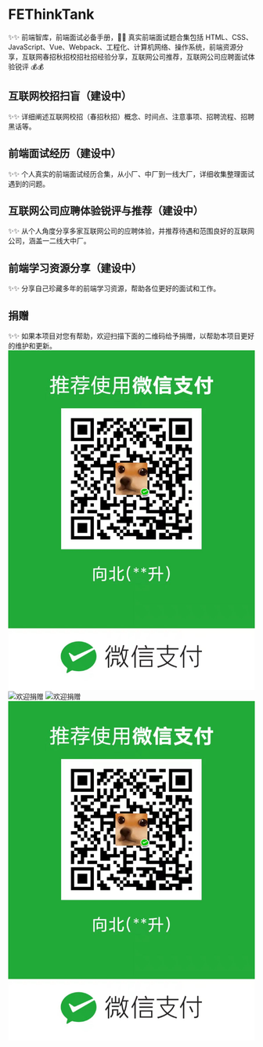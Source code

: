 # FEThinkTank

✨✨ 前端智库，前端面试必备手册，👋👋 真实前端面试题合集包括 HTML、CSS、JavaScript、Vue、Webpack、工程化、计算机网络、操作系统，前端资源分享，互联网春招秋招校招社招经验分享，互联网公司推荐，互联网公司应聘面试体验锐评 💰💰

## 互联网校招扫盲（建设中）

✨✨ 详细阐述互联网校招（春招秋招）概念、时间点、注意事项、招聘流程、招聘黑话等。

## 前端面试经历（建设中）

✨✨ 个人真实的前端面试经历合集，从小厂、中厂到一线大厂，详细收集整理面试遇到的问题。

## 互联网公司应聘体验锐评与推荐（建设中）

✨✨ 从个人角度分享多家互联网公司的应聘体验，并推荐待遇和范围良好的互联网公司，涵盖一二线大中厂。

## 前端学习资源分享（建设中）

✨✨ 分享自己珍藏多年的前端学习资源，帮助各位更好的面试和工作。

## 捐赠

✨✨ 如果本项目对您有帮助，欢迎扫描下面的二维码给予捐赠，以帮助本项目更好的维护和更新。
![欢迎捐赠](https://github.com/Sheng14/FEThinkTank/blob/main/img/pay.jpg)
![欢迎捐赠](https://camo.githubusercontent.com/6a0f5c2cd3f1c75813cc3c2e7b010a3b37aafdc4ba62a82c231a7e28aea6c6fc/68747470733a2f2f696d672e33646d67616d652e636f6d2f75706c6f6164732f696d616765732f6e6577732f32303231303730322f313632353231313131305f3534393230302e6a7067)
![欢迎捐赠](https://kityminder-img.gz.bcebos.com/88ec8b96cdffe8d5d43eda17e209da087344f3e8)
![欢迎捐赠](./img/pay.jpg)

